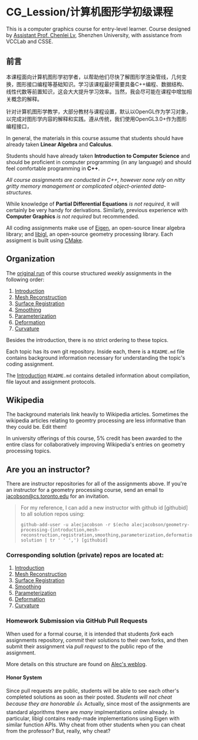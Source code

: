 # CG_Lession/计算机图形学初级课程

This is a computer graphics course for entry-level learner. Course designed by [Assistant Prof. Chenlei Lv](https://aliexken.github.io/),
Shenzhen University, with assistance from VCCLab and CSSE.

## 前言

本课程面向计算机图形学初学者，以帮助他们尽快了解图形学渲染管线，几何变换，图形接口编程等基础知识。学习该课程最好需要具备C++编程、数据结构、线性代数等前置知识，这会大大提升学习效率。当然，我会尽可能在课程中增加相关概念的解释。

针对计算机图形学教学，大部分教材与课程设置，默认以OpenGL作为学习对象，以完成对图形学内容的解释和实践。遵从传统，我们使用OpenGL3.0+作为图形编程接口，

In general, the materials in this course assume that students should have
already taken **Linear Algebra** and **Calculus**.

Students should have already taken **Introduction to Computer Science** and should
be proficient in computer programming (in any language) and should feel
comfortable programming in **C++**. 

_All course assignments are conducted in C++, however none rely on nitty gritty
memory management or complicated object-oriented data-structures._

While knowledge of **Partial Differential Equations** _is not required_, it will
certainly be very handy for derivations. Similarly, previous experience with
**Computer Graphics** _is not required_ but recommended.

All coding assignments make use of
[Eigen](https://en.wikipedia.org/wiki/Eigen_(C%2B%2B_library)), an open-source
linear algebra library; and [libigl](http://libigl.github.io/libigl/), an
open-source geometry processing library.  Each assigment is built using
[CMake](https://en.wikipedia.org/wiki/CMake).


## Organization

The [original run](http://www.cs.toronto.edu/~jacobson/geometry-processing/) of
this course structured _weekly_ assignments in the following order:

 1. [Introduction](https://github.com/alecjacobson/geometry-processing-introduction)
 2. [Mesh Reconstruction](https://github.com/alecjacobson/geometry-processing-mesh-reconstruction) 
 3. [Surface Registration](https://github.com/alecjacobson/geometry-processing-registration) 
 4. [Smoothing](https://github.com/alecjacobson/geometry-processing-smoothing) 
 5. [Parameterization](https://github.com/alecjacobson/geometry-processing-parameterization)
 6. [Deformation](https://github.com/alecjacobson/geometry-processing-deformation) 
 7. [Curvature](https://github.com/alecjacobson/geometry-processing-curvature)

Besides the introduction, there is no strict ordering to these topics.

Each topic has its own git repository. Inside each, there is a `README.md` file
contains background information necessary for understanding the topic's coding
assignment. 

The
[Introduction](https://github.com/alecjacobson/geometry-processing-introduction)
`README.md` contains detailed information about compilation, file layout and
assignment protocols. 

## Wikipedia

The background materials link heavily to Wikipedia articles. Sometimes the
wikipedia articles relating to geomtry processing are less informative than they
could be. Edit them!

In university offerings of this course, 5% credit has been awarded to the entire
class for collaboratively improving Wikipedia's entries on geometry processing
topics. 

## Are you an instructor?

There are instructor repositories for all of the assignments above. If you're an
instructor for a geometry processing course, send an email to
jacobson@cs.toronto.edu for an invitation.

> For my reference, I can add a new instructor with github id [githubid] to all solution repos using:
>
>     github-add-user -u alecjacobson -r $(echo alecjacobson/geometry-processing-{introduction,mesh-reconstruction,registration,smoothing,parameterization,deformation,curvature}-solution | tr ' ' ',') [githubid]

### Corresponding solution (private) repos are located at:

 1. [Introduction](https://github.com/alecjacobson/geometry-processing-introduction-solution)
 2. [Mesh Reconstruction](https://github.com/alecjacobson/geometry-processing-mesh-reconstruction-solution) 
 3. [Surface Registration](https://github.com/alecjacobson/geometry-processing-registration-solution) 
 4. [Smoothing](https://github.com/alecjacobson/geometry-processing-smoothing-solution) 
 5. [Parameterization](https://github.com/alecjacobson/geometry-processing-parameterization-solution)
 6. [Deformation](https://github.com/alecjacobson/geometry-processing-deformation-solution) 
 7. [Curvature](https://github.com/alecjacobson/geometry-processing-curvature-solution)

### Homework Submission via GitHub Pull Requests

When used for a formal course, it is intended that students _fork_ each
assignments repository, _commit_ their solutions to their own forks, and then
submit their assignment via _pull request_ to the public repo of the assignment.

More details on this structure are found on [Alec's
weblog](http://www.alecjacobson.com/weblog/?p=4700).

#### Honor System

Since pull requests are public, students will be able to see each other's
completed solutions as soon as their posted. _Students will not cheat because
they are honorable 👍._ Actually, since most of the assignments are standard
algorithms there are _many_ implmentations online already. In particular, libigl
contains ready-made implementations using Eigen with similar function APIs. Why
cheat from other students when you can cheat from the professor? But, really,
why cheat?

